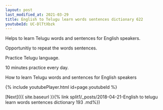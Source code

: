 ```yaml
---
layout: post
last_modified_at: 2021-03-29
title: English to Telugu learn words sentences dictionary 622 
youtubeId: UC-DlTtXbzk
---
```

 
 
Helps to learn Telugu words and sentences for English speakers.

Opportunitiy to repeat the words sentences. 

Practice Telugu language. 
 
10 minutes practice every day. 
 
How to learn Telugu words and sentences for English speakers 
 
{% include youtubePlayer.html id=page.youtubeId %}
 
 
[Next]({{ site.baseurl }}{% link  split1/_posts/2018-04-21-English to telugu learn words sentences dictionary 193 .md%})
 
